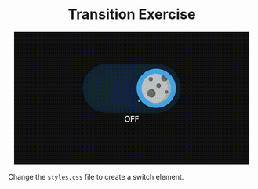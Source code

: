 <div align="center">

# Transition Exercise

<img src="demo.gif">

</div>

Change the `styles.css` file to create a switch element.